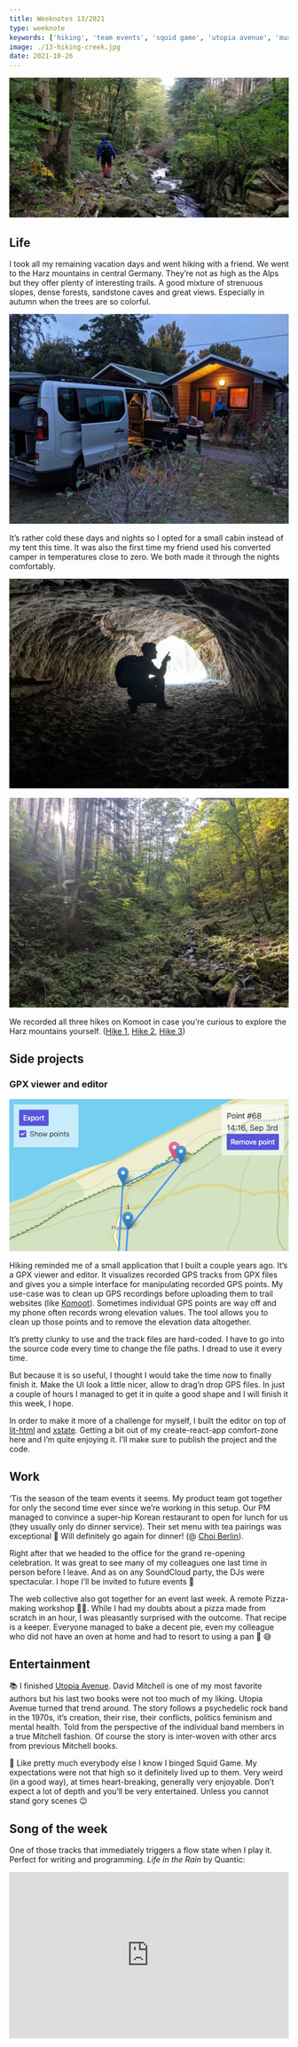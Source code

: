 ```yaml
---
title: Weeknotes 13/2021
type: weeknote
keywords: ['hiking', 'team events', 'squid game', 'utopia avenue', 'music for flow']
image: ./13-hiking-creek.jpg
date: 2021-10-26
---
```


![Forest in the Harz mountains](./13-hiking-creek.jpg)

## Life

I took all my remaining vacation days and went hiking with a friend. We went to the Harz mountains in central Germany. They’re not as high as the Alps but they offer plenty of interesting trails. A good mixture of strenuous slopes, dense forests, sandstone caves and great views. Especially in autumn when the trees are so colorful.

![The cabin and the camper van](./13-cabin-camper.jpg)

It’s rather cold these days and nights so I opted for a small cabin instead of my tent this time. It was also the first time my friend used his converted camper in temperatures close to zero. We both made it through the nights comfortably.

![Exploring the caves](./13-hiking-caves.jpg)

![The Harz mountains](./13-hiking.jpg)

We recorded all three hikes on Komoot in case you’re curious to explore the Harz mountains yourself. ([Hike 1](https://www.komoot.com/tour/527402427), [Hike 2](https://www.komoot.com/tour/529188835), [Hike 3](https://www.komoot.com/tour/530287315))

## Side projects

### GPX viewer and editor

![Rewrite of my GPX viewer/editor](./13-gpx-editor.png)

Hiking reminded me of a small application that I built a couple years ago. It’s a GPX viewer and editor. It visualizes recorded GPS tracks from GPX files and gives you a simple interface for manipulating recorded GPS points. My use-case was to clean up GPS recordings before uploading them to trail websites (like [Komoot](https://komoot.com)). Sometimes individual GPS points are way off and my phone often records wrong elevation values. The tool allows you to clean up those points and to remove the elevation data altogether.

It’s pretty clunky to use and the track files are hard-coded. I have to go into the source code every time to change the file paths. I dread to use it every time.

But because it is so useful, I thought I would take the time now to finally finish it. Make the UI look a little nicer, allow to drag’n drop GPS files. In just a couple of hours I managed to get it in quite a good shape and I will finish it this week, I hope.

In order to make it more of a challenge for myself, I built the editor on top of [lit-html](https://lit-html.polymer-project.org/guide) and [xstate](https://xstate.js.org/docs/). Getting a bit out of my create-react-app comfort-zone here and I’m quite enjoying it. I’ll make sure to publish the project and the code.

## Work

‘Tis the season of the team events it seems. My product team got together for only the second time ever since we’re working in this setup. Our PM managed to convince a super-hip Korean restaurant to open for lunch for us (they usually only do dinner service). Their set menu with tea pairings was exceptional 🥰 Will definitely go again for dinner! (@ [Choi Berlin](https://choiberlin.de/)).


Right after that we headed to the office for the grand re-opening celebration. It was great to see many of my colleagues one last time in person before I leave. And as on any SoundCloud party, the DJs were spectacular. I hope I’ll be invited to future events 🥳

The web collective also got together for an event last week. A remote Pizza-making workshop 🍕😍. While I had my doubts about a pizza made from scratch in an hour, I was pleasantly surprised with the outcome. That recipe is a keeper. Everyone managed to bake a decent pie, even my colleague who did not have an oven at home and had to resort to using a pan 🥘 😅

## Entertainment

📚 I finished [Utopia Avenue](https://www.goodreads.com/book/show/52597312-utopia-avenue). David Mitchell is one of my most favorite authors but his last two books were not too much of my liking. Utopia Avenue turned that trend around. The story follows a psychedelic rock band in the 1970s, it’s creation, their rise, their conflicts, politics feminism and mental health. Told from the perspective of the individual band members in a true Mitchell fashion. Of course the story is inter-woven with other arcs from previous Mitchell books.

🍿 Like pretty much everybody else I know I binged Squid Game. My expectations were not that high so it definitely lived up to them. Very weird (in a good way), at times heart-breaking, generally very enjoyable. Don’t expect a lot of depth and you’ll be very entertained. Unless you cannot stand gory scenes 😉

## Song of the week

One of those tracks that immediately triggers a flow state when I play it. Perfect for writing and programming. _Life in the Rain_ by Quantic:

<iframe width="100%" height="300" scrolling="no" frameborder="no" src="https://w.soundcloud.com/player/?url=https%3A//api.soundcloud.com/tracks/279901774&color=%23ff5500&auto_play=false&hide_related=false&show_comments=true&show_user=true&show_reposts=false&show_teaser=true&visual=true" loading="lazy"></iframe>
